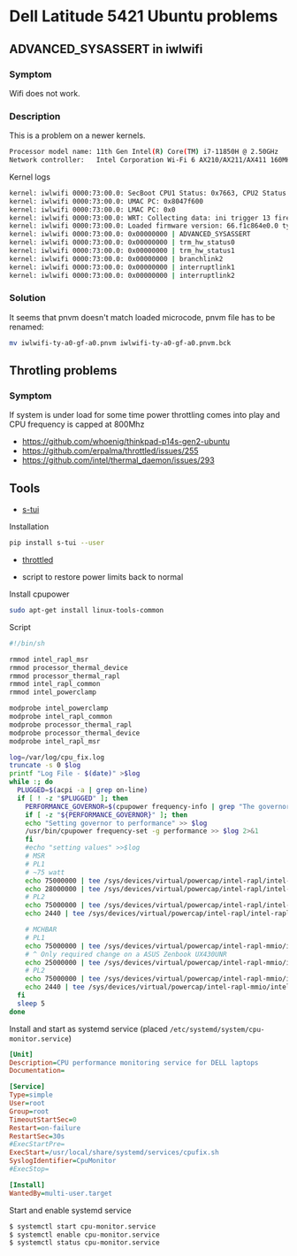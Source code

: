 # Dell Latitude 5421 Ubuntu problems

## ADVANCED_SYSASSERT in iwlwifi

### Symptom

Wifi does not work.

### Description

This is a problem on a newer kernels. 

```sh
Processor model name: 11th Gen Intel(R) Core(TM) i7-11850H @ 2.50GHz
Network controller:   Intel Corporation Wi-Fi 6 AX210/AX211/AX411 160MHz (rev 1a)
```

Kernel logs

```sh
kernel: iwlwifi 0000:73:00.0: SecBoot CPU1 Status: 0x7663, CPU2 Status: 0xb03
kernel: iwlwifi 0000:73:00.0: UMAC PC: 0x8047f600
kernel: iwlwifi 0000:73:00.0: LMAC PC: 0x0
kernel: iwlwifi 0000:73:00.0: WRT: Collecting data: ini trigger 13 fired (delay=0ms).
kernel: iwlwifi 0000:73:00.0: Loaded firmware version: 66.f1c864e0.0 ty-a0-gf-a0-66.ucode
kernel: iwlwifi 0000:73:00.0: 0x00000000 | ADVANCED_SYSASSERT          
kernel: iwlwifi 0000:73:00.0: 0x00000000 | trm_hw_status0
kernel: iwlwifi 0000:73:00.0: 0x00000000 | trm_hw_status1
kernel: iwlwifi 0000:73:00.0: 0x00000000 | branchlink2
kernel: iwlwifi 0000:73:00.0: 0x00000000 | interruptlink1
kernel: iwlwifi 0000:73:00.0: 0x00000000 | interruptlink2
```

### Solution

It seems that pnvm doesn't match loaded microcode, pnvm file has to be renamed:

```sh
mv iwlwifi-ty-a0-gf-a0.pnvm iwlwifi-ty-a0-gf-a0.pnvm.bck
```

## Throtling problems

### Symptom

If system is under load for some time power throttling comes into play and
CPU frequency is capped at 800Mhz


- <https://github.com/whoenig/thinkpad-p14s-gen2-ubuntu>
- <https://github.com/erpalma/throttled/issues/255>
- <https://github.com/intel/thermal_daemon/issues/293>

## Tools

- [s-tui](https://github.com/amanusk/s-tui)

Installation

```sh
pip install s-tui --user
```

- [throttled](https://github.com/erpalma/throttled)

- script to restore power limits back to normal

Install cpupower

```sh
sudo apt-get install linux-tools-common
```

Script

```sh
#!/bin/sh

rmmod intel_rapl_msr
rmmod processor_thermal_device
rmmod processor_thermal_rapl
rmmod intel_rapl_common
rmmod intel_powerclamp

modprobe intel_powerclamp
modprobe intel_rapl_common
modprobe processor_thermal_rapl
modprobe processor_thermal_device
modprobe intel_rapl_msr

log=/var/log/cpu_fix.log
truncate -s 0 $log
printf "Log File - $(date)" >$log
while :; do
  PLUGGED=$(acpi -a | grep on-line)
  if [ ! -z "$PLUGGED" ]; then
    PERFORMANCE_GOVERNOR=$(cpupower frequency-info | grep "The governor \"performance\"")
    if [ -z "${PERFORMANCE_GOVERNOR}" ]; then
    echo "Setting governor to performance" >> $log
    /usr/bin/cpupower frequency-set -g performance >> $log 2>&1
    fi
    #echo "setting values" >>$log
    # MSR
    # PL1
    # ~75 watt
    echo 75000000 | tee /sys/devices/virtual/powercap/intel-rapl/intel-rapl:0/constraint_0_power_limit_uw > /dev/null 2>&1
    echo 28000000 | tee /sys/devices/virtual/powercap/intel-rapl/intel-rapl:0/constraint_0_time_window_us > /dev/null 2>&1
    # PL2
    echo 75000000 | tee /sys/devices/virtual/powercap/intel-rapl/intel-rapl:0/constraint_1_power_limit_uw > /dev/null 2>&1 # 44 watt
    echo 2440 | tee /sys/devices/virtual/powercap/intel-rapl/intel-rapl:0/constraint_1_time_window_us > /dev/null 2>&1    # 0.00244 sec

    # MCHBAR
    # PL1
    echo 75000000 | tee /sys/devices/virtual/powercap/intel-rapl-mmio/intel-rapl-mmio:0/constraint_0_power_limit_uw > /dev/null 2>&1 # 44 watt
    # ^ Only required change on a ASUS Zenbook UX430UNR
    echo 25000000 | tee /sys/devices/virtual/powercap/intel-rapl-mmio/intel-rapl-mmio:0/constraint_0_time_window_us > /dev/null 2>&1 # 28 sec
    # PL2
    echo 75000000 | tee /sys/devices/virtual/powercap/intel-rapl-mmio/intel-rapl-mmio:0/constraint_1_power_limit_uw > /dev/null 2>&1 # 44 watt
    echo 2440 | tee /sys/devices/virtual/powercap/intel-rapl-mmio/intel-rapl-mmio:0/constraint_1_time_window_us  >  /dev/null 2>&1   # 0.00244 secvim 
  fi
  sleep 5
done
```

Install and start as systemd service (placed `/etc/systemd/system/cpu-monitor.service`)

```ini
[Unit]
Description=CPU performance monitoring service for DELL laptops
Documentation=

[Service]
Type=simple
User=root
Group=root
TimeoutStartSec=0
Restart=on-failure
RestartSec=30s
#ExecStartPre=
ExecStart=/usr/local/share/systemd/services/cpufix.sh
SyslogIdentifier=CpuMonitor
#ExecStop=

[Install]
WantedBy=multi-user.target
```

Start and enable systemd service

```sh
$ systemctl start cpu-monitor.service 
$ systemctl enable cpu-monitor.service 
$ systemctl status cpu-monitor.service
```
